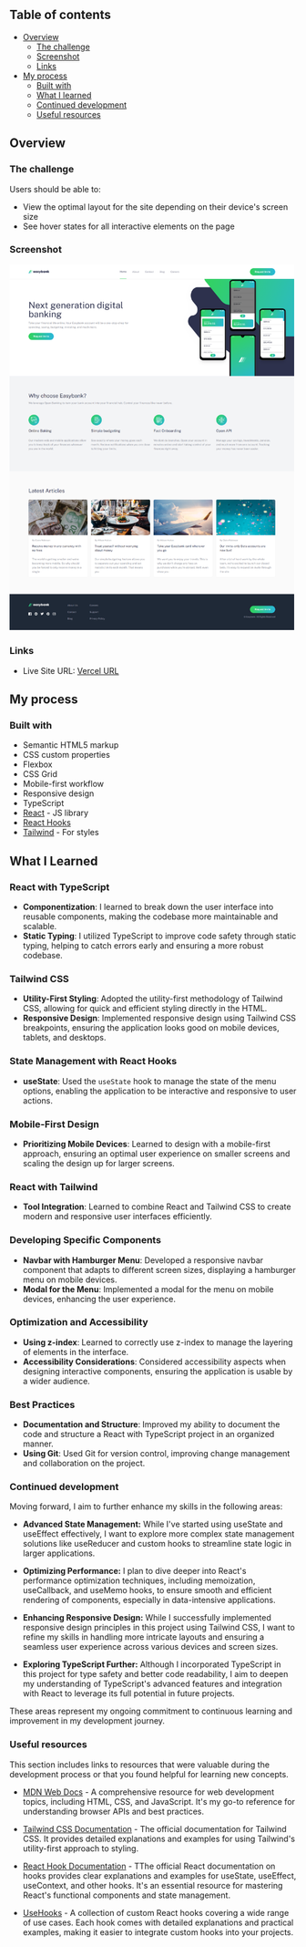## Table of contents

- [Overview](#overview)
  - [The challenge](#the-challenge)
  - [Screenshot](#screenshot)
  - [Links](#links)
- [My process](#my-process)
  - [Built with](#built-with)
  - [What I learned](#what-i-learned)
  - [Continued development](#continued-development)
  - [Useful resources](#useful-resources)


## Overview

### The challenge

Users should be able to:

- View the optimal layout for the site depending on their device's screen size
- See hover states for all interactive elements on the page

### Screenshot

<img src="./public/screenshot.png" alt="Screenshot" width="500"/>


### Links

- Live Site URL: [Vercel URL](https://bank-landing-page-theta.vercel.app/)

## My process

### Built with

- Semantic HTML5 markup
- CSS custom properties
- Flexbox
- CSS Grid
- Mobile-first workflow
- Responsive design
- TypeScript
- [React](https://reactjs.org/) - JS library
- [React Hooks](https://es.react.dev/reference/react/hooks) 
- [Tailwind](https://tailwindcss.com/docs/installation) - For styles


## What I Learned

### React with TypeScript

- **Componentization**: I learned to break down the user interface into reusable components, making the codebase more maintainable and scalable.
- **Static Typing**: I utilized TypeScript to improve code safety through static typing, helping to catch errors early and ensuring a more robust codebase.

### Tailwind CSS

- **Utility-First Styling**: Adopted the utility-first methodology of Tailwind CSS, allowing for quick and efficient styling directly in the HTML.
- **Responsive Design**: Implemented responsive design using Tailwind CSS breakpoints, ensuring the application looks good on mobile devices, tablets, and desktops.

### State Management with React Hooks

- **useState**: Used the `useState` hook to manage the state of the menu options, enabling the application to be interactive and responsive to user actions.

### Mobile-First Design

- **Prioritizing Mobile Devices**: Learned to design with a mobile-first approach, ensuring an optimal user experience on smaller screens and scaling the design up for larger screens.

### React with Tailwind

- **Tool Integration**: Learned to combine React and Tailwind CSS to create modern and responsive user interfaces efficiently.

### Developing Specific Components

- **Navbar with Hamburger Menu**: Developed a responsive navbar component that adapts to different screen sizes, displaying a hamburger menu on mobile devices.
- **Modal for the Menu**: Implemented a modal for the menu on mobile devices, enhancing the user experience.

### Optimization and Accessibility

- **Using z-index**: Learned to correctly use z-index to manage the layering of elements in the interface.
- **Accessibility Considerations**: Considered accessibility aspects when designing interactive components, ensuring the application is usable by a wider audience.

### Best Practices

- **Documentation and Structure**: Improved my ability to document the code and structure a React with TypeScript project in an organized manner.
- **Using Git**: Used Git for version control, improving change management and collaboration on the project.


### Continued development
Moving forward, I aim to further enhance my skills in the following areas:

- **Advanced State Management:** While I've started using useState and useEffect effectively, I want to explore more complex state management solutions like useReducer and custom hooks to streamline state logic in larger applications.

- **Optimizing Performance:** I plan to dive deeper into React's performance optimization techniques, including memoization, useCallback, and useMemo hooks, to ensure smooth and efficient rendering of components, especially in data-intensive applications.

- **Enhancing Responsive Design:** While I successfully implemented responsive design principles in this project using Tailwind CSS, I want to refine my skills in handling more intricate layouts and ensuring a seamless user experience across various devices and screen sizes.

- **Exploring TypeScript Further:** Although I incorporated TypeScript in this project for type safety and better code readability, I aim to deepen my understanding of TypeScript's advanced features and integration with React to leverage its full potential in future projects.

These areas represent my ongoing commitment to continuous learning and improvement in my development journey.

### Useful resources

This section includes links to resources that were valuable during the development process or that you found helpful for learning new concepts.

- [MDN Web Docs](https://developer.mozilla.org/en-US/docs/Web) - A comprehensive resource for web development topics, including HTML, CSS, and JavaScript. It's my go-to reference for understanding browser APIs and best practices.

- [Tailwind CSS Documentation](https://tailwindcss.com/docs) - The official documentation for Tailwind CSS. It provides detailed explanations and examples for using Tailwind's utility-first approach to styling.

- [React Hook Documentation](https://es.react.dev/reference/react/hooks) - TThe official React documentation on hooks provides clear explanations and examples for useState, useEffect, useContext, and other hooks. It's an essential resource for mastering React's functional components and state management.

- [UseHooks](https://usehooks.com/) - A collection of custom React hooks covering a wide range of use cases. Each hook comes with detailed explanations and practical examples, making it easier to integrate custom hooks into your projects.

